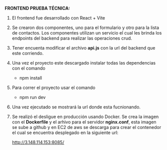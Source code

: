 **FRONTEND PRUEBA TÉCNICA:**

1. El frontend fue desarrollado con React + Vite

1. Se crearon dos componentes, uno para el formulario y otro para la lista de contactos. Los componentes utilizan un servicio el cual les brinda los endpoints del backend para realizar las operaciones crud.

1. Tener encuenta modificar el archivo **api.js** con la url del backend que este corriendo.

1. Una vez el proyecto este descargado instalar todas las dependencias con el comando
	- npm install

1. Para correr el proyecto usar el comando
	- npm run dev

1. Una vez ejecutado se mostrará la url donde esta fucnionando.

1. Se realizó el desligue en producción usando Docker. Se crea la imagen con el **Dockerfile** y el arhivo para el servidor **nginx.conf**, esta imagen se sube a github y en EC2 de aws se descarga para crear el contenedor el cual se encuentra desplegado en la siguiente url:

	http://3.148.114.153:8085/
